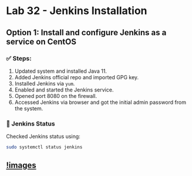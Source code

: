 # Lab 32 - Jenkins Installation

## Option 1: Install and configure Jenkins as a service on CentOS

### ✅ Steps:
1. Updated system and installed Java 11.
2. Added Jenkins official repo and imported GPG key.
3. Installed Jenkins via `yum`.
4. Enabled and started the Jenkins service.
5. Opened port 8080 on the firewall.
6. Accessed Jenkins via browser and got the initial admin password from the system.

### 🔧 Jenkins Status
Checked Jenkins status using:
```bash
sudo systemctl status jenkins
```
[!images](jenkins_1.PNG)
----------------------------------------------------
